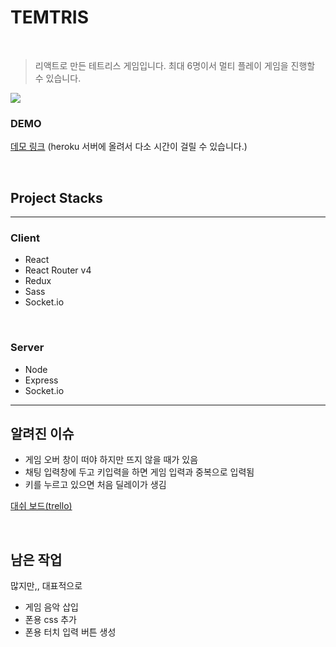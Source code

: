 # TEMTRIS

<br>

> 리액트로 만든 테트리스 게임입니다. 최대 6명이서 멀티 플레이 게임을 진행할 수 있습니다.  <br>
  
![](https://i.imgur.com/TAuhiUy.png)

### DEMO
[데모 링크](https://temtris-tmmoond8.herokuapp.com/)   (heroku 서버에 올려서 다소 시간이 걸릴 수 있습니다.)

<br>

## Project Stacks
____

### Client
* React
* React Router v4
* Redux
* Sass
* Socket.io

<br/>

### Server
* Node
* Express
* Socket.io

___

## 알려진 이슈
* 게임 오버 창이 떠야 하지만 뜨지 않을 때가 있음
* 채팅 입력창에 두고 키입력을 하면 게임 입력과 중복으로 입력됨
* 키를 누르고 있으면 처음 딜레이가 생김

[대쉬 보드(trello)](https://trello.com/b/WZ9X6Ery/temtris)


<br/>

## 남은 작업
많지만,, 대표적으로
* 게임 음악 삽입
* 폰용 css 추가
* 폰용 터치 입력 버튼 생성
